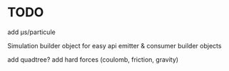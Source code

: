 # TODO

add µs/particule

Simulation builder object for easy api
emitter & consumer builder objects

add quadtree?
add hard forces (coulomb, friction, gravity)
